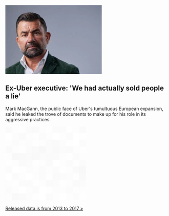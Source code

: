 
![Ex-Uber executive: 'We had actually sold people a lie'](./20220711175904.png)
## Ex-Uber executive: 'We had actually sold people a lie'

Mark MacGann, the public face of Uber's tumultuous European expansion, said he leaked the trove of documents to make up for his role in its aggressive practices.

![pic](../square_bg.png)

[Released data is from 2013 to 2017 »](https://www.yahoo.com/news/mark-macgann-former-top-executive-163340848.html)
